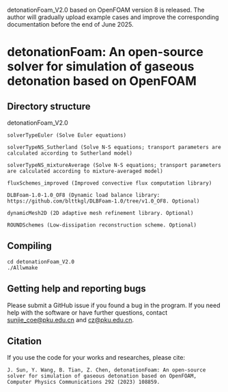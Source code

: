 detonationFoam_V2.0 based on OpenFOAM version 8 is released.
The author will gradually upload example cases and improve the corresponding documentation before the end of June 2025.


# detonationFoam: An open-source solver for simulation of gaseous detonation based on OpenFOAM

## Directory structure
detonationFoam_V2.0
   ```
   solverTypeEuler (Solve Euler equations)
   
   solverTypeNS_Sutherland (Solve N-S equations; transport parameters are calculated according to Sutherland model)
   
   solverTypeNS_mixtureAverage (Solve N-S equations; transport parameters are calculated according to mixture-averaged model)
   
   fluxSchemes_improved (Improved convective flux computation library)
   
   DLBFoam-1.0-1.0_OF8 (Dynamic load balance library: https://github.com/blttkgl/DLBFoam-1.0/tree/v1.0_OF8. Optional)
   
   dynamicMesh2D (2D adaptive mesh refinement library. Optional)
   
   ROUNDSchemes (Low-dissipation reconstruction scheme. Optional)
   ```
## Compiling 
   ```
   cd detonationFoam_V2.0
   ./Allwmake
   ```

## Getting help and reporting bugs
Please submit a GitHub issue if you found a bug in the program. If you need help with the software or have further questions, contact sunjie_coe@pku.edu.cn and cz@pku.edu.cn.

##  Citation
If you use the code for your works and researches, please cite: 

   ```
   J. Sun, Y. Wang, B. Tian, Z. Chen, detonationFoam: An open-source solver for simulation of gaseous detonation based on OpenFOAM, Computer Physics Communications 292 (2023) 108859.
   ```
